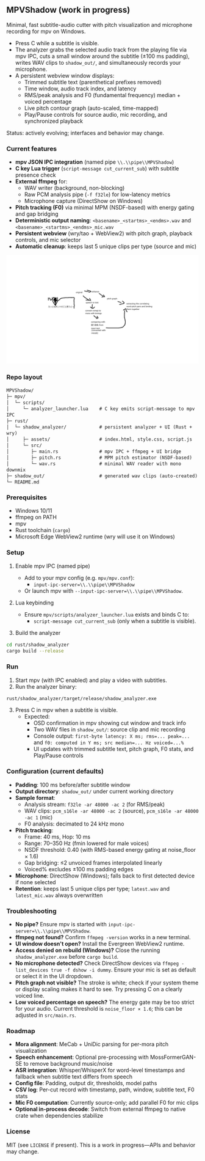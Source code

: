 ## MPVShadow (work in progress)

Minimal, fast subtitle-audio cutter with pitch visualization and microphone recording for mpv on Windows.

- Press C while a subtitle is visible.
- The analyzer grabs the selected audio track from the playing file via mpv IPC, cuts a small window around the subtitle (±100 ms padding), writes WAV clips to `shadow_out/`, and simultaneously records your microphone.
- A persistent webview window displays:
  - Trimmed subtitle text (parenthetical prefixes removed)
  - Time window, audio track index, and latency
  - RMS/peak analysis and F0 (fundamental frequency) median + voiced percentage
  - Live pitch contour graph (auto-scaled, time-mapped)
  - Play/Pause controls for source audio, mic recording, and synchronized playback

Status: actively evolving; interfaces and behavior may change.

### Current features
- **mpv JSON IPC integration** (named pipe `\\.\\pipe\\MPVShadow`)
- **C key Lua trigger** (`script-message cut_current_sub`) with subtitle presence check
- **External ffmpeg** for:
  - WAV writer (background, non-blocking)
  - Raw PCM analysis pipe (`-f f32le`) for low-latency metrics
  - Microphone capture (DirectShow on Windows)
- **Pitch tracking (F0)** via minimal MPM (NSDF-based) with energy gating and gap bridging
- **Deterministic output naming**: `<basename>_<startms>_<endms>.wav` and `<basename>_<startms>_<endms>_mic.wav`
- **Persistent webview** (wry/tao + WebView2) with pitch graph, playback controls, and mic selector
- **Automatic cleanup**: keeps last 5 unique clips per type (source and mic)

<img src="plan.png">

### Repo layout
```
MPVShadow/
├─ mpv/
│  └─ scripts/
│     └─ analyzer_launcher.lua    # C key emits script-message to mpv IPC
├─ rust/
│  └─ shadow_analyzer/            # persistent analyzer + UI (Rust + wry)
│     ├─ assets/                  # index.html, style.css, script.js
│     └─ src/
│        ├─ main.rs               # mpv IPC + ffmpeg + UI bridge
│        ├─ pitch.rs              # MPM pitch estimator (NSDF-based)
│        └─ wav.rs                # minimal WAV reader with mono downmix
├─ shadow_out/                    # generated wav clips (auto-created)
└─ README.md
```

### Prerequisites
- Windows 10/11
- ffmpeg on PATH
- mpv
- Rust toolchain (`cargo`)
- Microsoft Edge WebView2 runtime (wry will use it on Windows)

### Setup
1) Enable mpv IPC (named pipe)
   - Add to your mpv config (e.g. `mpv/mpv.conf`):
     - `input-ipc-server=\\.\\pipe\\MPVShadow`
   - Or launch mpv with `--input-ipc-server=\\.\\pipe\\MPVShadow`.

2) Lua keybinding
   - Ensure `mpv/scripts/analyzer_launcher.lua` exists and binds C to:
     - `script-message cut_current_sub` (only when a subtitle is visible).

3) Build the analyzer
```bash
cd rust/shadow_analyzer
cargo build --release
```

### Run
1) Start mpv (with IPC enabled) and play a video with subtitles.
2) Run the analyzer binary:
```bash
rust/shadow_analyzer/target/release/shadow_analyzer.exe
```
3) Press C in mpv when a subtitle is visible.
   - Expected: 
     - OSD confirmation in mpv showing cut window and track info
     - Two WAV files in `shadow_out/`: source clip and mic recording
     - Console output: `first-byte latency: X ms; rms=... peak=...` and `f0: computed in Y ms; src median=... Hz voiced=...%`
     - UI updates with trimmed subtitle text, pitch graph, F0 stats, and Play/Pause controls

### Configuration (current defaults)
- **Padding**: 100 ms before/after subtitle window
- **Output directory**: `shadow_out/` under current working directory
- **Sample format**: 
  - Analysis stream: `f32le -ar 48000 -ac 2` (for RMS/peak)
  - WAV clips: `pcm_s16le -ar 48000 -ac 2` (source), `pcm_s16le -ar 48000 -ac 1` (mic)
  - F0 analysis: decimated to 24 kHz mono
- **Pitch tracking**:
  - Frame: 40 ms, Hop: 10 ms
  - Range: 70–350 Hz (fmin lowered for male voices)
  - NSDF threshold: 0.40 (with RMS-based energy gating at noise_floor × 1.6)
  - Gap bridging: ≤2 unvoiced frames interpolated linearly
  - Voiced% excludes ±100 ms padding edges
- **Microphone**: DirectShow (Windows); falls back to first detected device if none selected
- **Retention**: keeps last 5 unique clips per type; `latest.wav` and `latest_mic.wav` always overwritten

### Troubleshooting
- **No pipe?** Ensure mpv is started with `input-ipc-server=\\.\\pipe\\MPVShadow`.
- **ffmpeg not found?** Confirm `ffmpeg -version` works in a new terminal.
- **UI window doesn't open?** Install the Evergreen WebView2 runtime.
- **Access denied on rebuild (Windows)?** Close the running `shadow_analyzer.exe` before `cargo build`.
- **No microphone detected?** Check DirectShow devices via `ffmpeg -list_devices true -f dshow -i dummy`. Ensure your mic is set as default or select it in the UI dropdown.
- **Pitch graph not visible?** The stroke is white; check if your system theme or display scaling makes it hard to see. Try pressing C on a clearly voiced line.
- **Low voiced percentage on speech?** The energy gate may be too strict for your audio. Current threshold is `noise_floor × 1.6`; this can be adjusted in `src/main.rs`.

### Roadmap
- **Mora alignment**: MeCab + UniDic parsing for per-mora pitch visualization
- **Speech enhancement**: Optional pre-processing with MossFormerGAN-SE to remove background music/noise
- **ASR integration**: Whisper/WhisperX for word-level timestamps and fallback when subtitle text differs from speech
- **Config file**: Padding, output dir, thresholds, model paths
- **CSV log**: Per-cut record with timestamp, path, window, subtitle text, F0 stats
- **Mic F0 computation**: Currently source-only; add parallel F0 for mic clips
- **Optional in-process decode**: Switch from external ffmpeg to native crate when dependencies stabilize

### License
MIT (see `LICENSE` if present). This is a work in progress—APIs and behavior may change.
